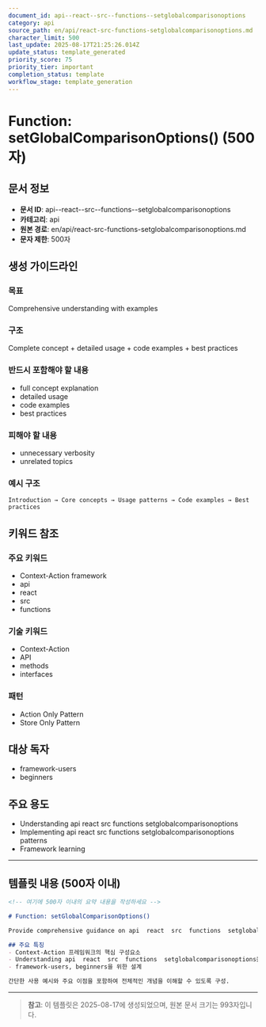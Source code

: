 ```yaml
---
document_id: api--react--src--functions--setglobalcomparisonoptions
category: api
source_path: en/api/react-src-functions-setglobalcomparisonoptions.md
character_limit: 500
last_update: 2025-08-17T21:25:26.014Z
update_status: template_generated
priority_score: 75
priority_tier: important
completion_status: template
workflow_stage: template_generation
---
```


# Function: setGlobalComparisonOptions() (500자)

## 문서 정보
- **문서 ID**: api--react--src--functions--setglobalcomparisonoptions
- **카테고리**: api
- **원본 경로**: en/api/react-src-functions-setglobalcomparisonoptions.md
- **문자 제한**: 500자

## 생성 가이드라인

### 목표
Comprehensive understanding with examples

### 구조
Complete concept + detailed usage + code examples + best practices

### 반드시 포함해야 할 내용
- full concept explanation
- detailed usage
- code examples
- best practices

### 피해야 할 내용  
- unnecessary verbosity
- unrelated topics

### 예시 구조
```
Introduction → Core concepts → Usage patterns → Code examples → Best practices
```

## 키워드 참조

### 주요 키워드
- Context-Action framework
- api
- react
- src
- functions

### 기술 키워드
- Context-Action
- API
- methods
- interfaces

### 패턴
- Action Only Pattern
- Store Only Pattern

## 대상 독자
- framework-users
- beginners

## 주요 용도
- Understanding api  react  src  functions  setglobalcomparisonoptions
- Implementing api  react  src  functions  setglobalcomparisonoptions patterns
- Framework learning

---

## 템플릿 내용 (500자 이내)

```markdown
<!-- 여기에 500자 이내의 요약 내용을 작성하세요 -->

# Function: setGlobalComparisonOptions()

Provide comprehensive guidance on api  react  src  functions  setglobalcomparisonoptions

## 주요 특징
- Context-Action 프레임워크의 핵심 구성요소
- Understanding api  react  src  functions  setglobalcomparisonoptions을 지원
- framework-users, beginners을 위한 설계

간단한 사용 예시와 주요 이점을 포함하여 전체적인 개념을 이해할 수 있도록 구성.
```

---

> **참고**: 이 템플릿은 2025-08-17에 생성되었으며, 
> 원본 문서 크기는 993자입니다.
